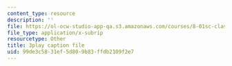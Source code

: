 ```yaml
---
content_type: resource
description: ''
file: https://ol-ocw-studio-app-qa.s3.amazonaws.com/courses/8-01sc-classical-mechanics-fall-2016/99de3c5831ef5d809b83ffdb2109f2e7_vkWY73HnNYA.vtt
file_type: application/x-subrip
resourcetype: Other
title: 3play caption file
uid: 99de3c58-31ef-5d80-9b83-ffdb2109f2e7
---
```

